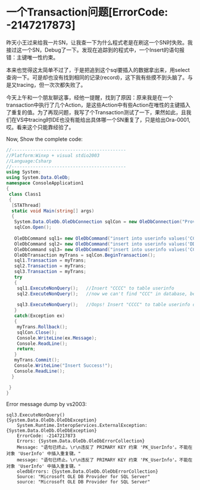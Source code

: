  一个Transaction问题[ErrorCode: -2147217873]
 ====

昨天小王过来给我一片SN，让我查一下为什么程式老是在刷这一个SN时失败。我接过这一个SN，Debug了一下。发现在追踪到的程式中，一个Insert的语句报错：主键唯一性约束。

本来也觉得这太简单不过了，于是把追到这个sql要插入的数据拿出来，用select查询一下。可是却也没有找到相同的记录(record)，这下我有些摸不到头脑了。与是又tracing，但一次次都失败了。

今天上午和一个朋友聊这事，经他一提醒，找到了原因：原来我是在一个transaction中执行了几个Action，是这些Action中有些Action在唯性的主键插入了重复的值。为了再现问题，我写了个Transaction测试了一下，果然如此，且我们在VS中tracing时IDE也没有能给出具体哪一个SN重复了，只是给出Ora-0001,哎。看来这个只能靠经验了。

Now, Show the complete code:

```csharp
//-------------------------------------------
//Platform:Winxp + visual stdio2003 
//Language:Csharp
//-------------------------------------------
using System;
using System.Data.OleDb;
namespace ConsoleApplication1
{
 class Class1
 {
  [STAThread]
  static void Main(string[] args)
  {
   System.Data.OleDb.OleDbConnection sqlCon = new OleDbConnection("Provider=SQLOLEDB.1;Password=test;Persist Security Info=True;User ID=test;Initial Catalog=TestA;Data Source=TestA");
   sqlCon.Open();
   
   OleDbCommand sql1= new OleDbCommand("insert into userinfo values('CCCC','CCCC','CCCC')",sqlCon);
   OleDbCommand sql2= new OleDbCommand("insert into userinfo values('DDDD','DDDD','DDDD')",sqlCon);
   OleDbCommand sql3= new OleDbCommand("insert into userinfo values('CCCC','CCCC','CCCC')",sqlCon);
   OleDbTransaction myTrans = sqlCon.BeginTransaction();
   sql1.Transaction = myTrans;
   sql2.Transaction = myTrans;
   sql3.Transaction = myTrans;
   try
   {
    sql1.ExecuteNonQuery();   //Insert "CCCC" to table userinfo
    sql2.ExecuteNonQuery();   //now we can't find "CCC" in database, because this transaction isn't committed.
                           
    sql3.ExecuteNonQuery();   //Oops! Insert "CCCC" to table userinfo dulicated.
   }
   catch(Exception ex)
   {
    myTrans.Rollback();
    sqlCon.Close();
    Console.WriteLine(ex.Message);
    Console.ReadLine();
    return;
   }
   myTrans.Commit();
   Console.WriteLine("Insert Success!");
   Console.ReadLine();
  }

 }
}
```
 
Error message dump by vs2003:

```text
sql3.ExecuteNonQuery()
{System.Data.OleDb.OleDbException}
    System.Runtime.InteropServices.ExternalException: {System.Data.OleDb.OleDbException}
    ErrorCode: -2147217873
    Errors: {System.Data.OleDb.OleDbErrorCollection}
    Message: "语句已终止。\r\n违反了 PRIMARY KEY 约束 'PK_UserInfo'。不能在对象 'UserInfo' 中插入重复键。"
    message: "语句已终止。\r\n违反了 PRIMARY KEY 约束 'PK_UserInfo'。不能在对象 'UserInfo' 中插入重复键。"
    oledbErrors: {System.Data.OleDb.OleDbErrorCollection}
    Source: "Microsoft OLE DB Provider for SQL Server"
    source: "Microsoft OLE DB Provider for SQL Server"
```
